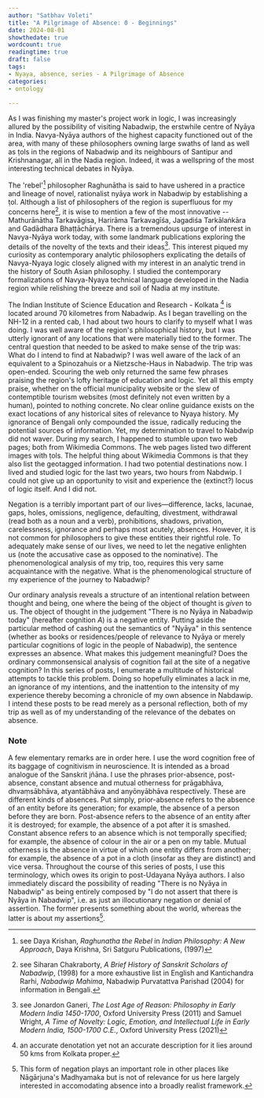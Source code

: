 ```yaml
---
author: "Satbhav Voleti"
title: "A Pilgrimage of Absence: 0 - Beginnings"
date: 2024-08-01
showthedate: true
wordcount: true
readingtime: true
draft: false
tags: 
- Nyaya, absence, series - A Pilgrimage of Absence
categories:
- ontology
    
--- 
```


As I was finishing my master's project work in logic, I was increasingly allured by the possibility of visiting Nabadwip, the erstwhile centre of Nyāya in India. Navya-Nyāya authors of the highest capacity functioned out of the area, with many of these philosophers owning large swaths of land as well as ṭols in the regions of Nabadwip and its neighbours of Santipur and Krishnanagar, all in the Nadia region. Indeed, it was a wellspring of the most interesting technical debates in Nyāya. 

The 'rebel'[^1] philosopher Raghunātha is said to have ushered in a practice and lineage of novel, rationalist nyāya work in Nabadwip by establishing a ṭol. Although a list of philosophers of the region is superfluous for my concerns here[^2], it is wise to mention a few of the most innovative -- Mathurānātha Tarkavāgisa, Harirāma Tarkavagīśa, Jagadiśa Tarkālaṅkāra and Gadādhara Bhaṭṭāchārya. There is a tremendous upsurge of interest in Navya-Nyāya work today, with some landmark publications exploring the details of the novelty of the texts and their ideas[^3]. This interest piqued my curiosity as contemporary analytic philosophers explicating the details of Navya-Nyaya logic closely aligned with my interest in an analytic trend in the history of South Asian philosophy. I studied the contemporary formalizations of Navya-Nyaya technical language developed in the Nadia region while relishing the breeze and soil of Nadia at my institute. 

The Indian Institute of Science Education and Research - Kolkata [^4]  is located around 70 kilometres from Nabadwip. As I began travelling on the NH-12 in a rented cab, I had about two hours to clarify to myself what I was doing. I was well aware of the region's philosophical history, but I was utterly ignorant of any locations that were materially tied to the former. The central question that needed to be asked to make sense of the trip was: What do I intend to find at Nabadwip? I was well aware of the lack of an equivalent to a Spinozahuis or a Nietzsche-Haus in Nabadwip. The trip was open-ended. Scouring the web only returned the same few phrases praising the region's lofty heritage of education and logic. Yet all this empty praise, whether on the official municipality website or the slew of contemptible tourism websites (most definitely not even written by a human), pointed to nothing concrete. No clear online guidance exists on the exact locations of any historical sites of relevance to Nyaya history. My ignorance of Bengali only compounded the issue, radically reducing the potential sources of information. Yet, my determination to travel to Nabdwip did not waver. During my search, I happened to stumble upon two web pages; both from Wikimedia Commons. The web pages listed two different images with ṭols. The helpful thing about Wikimedia Commons is that they also list the geotagged information. I had two potential destinations now. I lived and studied logic for the last two years, two hours from Nabdwip. I could not give up an opportunity to visit and experience the (extinct?) locus of logic itself. And I did not. 

Negation is a terribly important part of our lives—difference, lacks, lacunae, gaps, holes, omissions, negligence, defaulting, divestment, withdrawal (read both as a noun and a verb), prohibitions, shadows, privation, carelessness, ignorance and perhaps most acutely, absences. However, it is not common for philosophers to give these entities their rightful role. To adequately make sense of our lives, we need to let the negative enlighten us (note the accusative case as opposed to the nominative). The phenomenological analysis of my trip, too, requires this very same acquaintance with the negative. What is the phenomenological structure of my experience of the journey to Nabadwip? 

Our ordinary analysis reveals a structure of an intentional relation between thought and being, one where the being of the object of thought is *given* to us. The object of thought in the judgement "There is no Nyāya in Nabadwip today" (hereafter cognition *A*) is a negative entity. Putting aside the particular method of cashing out the semantics of "Nyāya" in this sentence (whether as books or residences/people of relevance to Nyāya or merely particular cognitions of logic in the people of Nabadwip), the sentence expresses an absence. What makes this judgement meaningful? Does the ordinary commonsensical analysis of cognition fail at the site of a negative cognition? In this series of posts, I enumerate a multitude of historical attempts to tackle this problem. Doing so hopefully eliminates a lack in me, an ignorance of my intentions, and the inattention to the intensity of my experience thereby becoming a chronicle of my own absence in Nabdawip. I intend these posts to be read merely as a personal reflection, both of my trip as well as of my understanding of the relevance of the debates on absence. 

### Note

A few elementary remarks are in order here. I use the word cognition free of its baggage of cognitivism in neuroscience. It is intended as a broad analogue of the Sanskrit jñāna. I use the phrases prior-absence, post-absence, constant absence and mutual otherness for prāgabhāva, dhvaṃsābhāva, atyantābhāva and anyōnyābhāva respectively. These are different kinds of absences. Put simply, prior-absence refers to the absence of an entity before its generation; for example, the absence of a person before they are born. Post-absence refers to the absence of an entity after it is destroyed; for example, the absence of a pot after it is smashed. Constant absence refers to an absence which is not temporally specified; for example, the absence of colour in the air or a pen on my table. Mutual otherness is the absence in virtue of which one entity differs from another; for example, the absence of a pot in a cloth (insofar as they are distinct) and vice versa. Throughout the course of this series of posts, I use this terminology, which owes its origin to post-Udayana Nyāya authors. I also immediately discard the possibility of reading "There is no Nyāya in Nabadwip" as being entirely composed by "I do not assert that there is Nyāya in Nabadwip", i.e. as just an illocutionary negation or denial of assertion. The former presents something about the world, whereas the latter is about my assertions[^5]. 


[^1]: see Daya Krishan, *Raghunatha the Rebel* in *Indian Philosophy: A New Approach*, Daya Krishna, Sri Satguru Publications, (1997)
[^2]: see Siharan Chakraborty, *A Brief History of Sanskrit Scholars of Nabadwip*, (1998) for a more exhaustive list in English and Kantichandra Rarhi, *Nabadwip Mahima*, Nabadwip Purvatattva Parishad (2004) for information in Bengali. 
[^3]: see Jonardon Ganeri, *The Lost Age of Reason: Philosophy in Early Modern India 1450-1700*, Oxford University Press (2011) and Samuel Wright, *A Time of Novelty: Logic, Emotion, and Intellectual Life in Early Modern India, 1500-1700 C.E.*, Oxford University Press (2021)
[^4]: an accurate denotation yet not an accurate description for it lies around 50 kms from Kolkata proper. 
[^5]: This form of negation plays an important role in other places like Nāgārjuna's Madhyamaka but is not of relevance for us here largely interested in accomodating absence into a broadly realist framework. 
